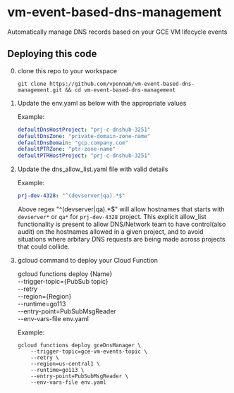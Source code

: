 # vm-event-based-dns-management
Automatically manage DNS records based on your GCE VM lifecycle events

## Deploying this code
0. clone this repo to your workspace 
    ``` 
    git clone https://github.com/vponnam/vm-event-based-dns-management.git && cd vm-event-based-dns-management
    ```

1. Update the env.yaml as below with the appropriate values

    Example:
    ```yaml
    defaultDnsHostProject: "prj-c-dnshub-3251"
    defaultDnsZone: "private-domain-zone-name"
    defaultDnsDomain: "gcp.company.com"
    defaultPTRZone: "ptr-zone-name"
    defaultPTRHostProject: "prj-c-dnshub-3251"
    ```

2. Update the dns_allow_list.yaml file with valid details
    
    Example:  
    ```yaml
    prj-dev-4328: "^(devserver|qa).*$"
    ```
    Above regex "^(devserver|qa).*$" will allow hostnames that starts with `devserver*`  or `qa*` for `prj-dev-4328` project. This explicit allow_list functionality is present to allow DNS/Network team to have control(also audit) on the hostnames allowed in a given project, and to avoid situations where arbitary DNS requests are being made across projects that could collide.

3. gcloud command to deploy your Cloud Function

    gcloud functions deploy {Name} \
        --trigger-topic={PubSub topic}\
        --retry \
        --region={Region} \
        --runtime=go113 \
        --entry-point=PubSubMsgReader \
        --env-vars-file env.yaml

    Example:  
    ```
    gcloud functions deploy gceDnsManager \
        --trigger-topic=gce-vm-events-topic \
        --retry \
        --region=us-central1 \
        --runtime=go113 \
        --entry-point=PubSubMsgReader \
        --env-vars-file env.yaml
    ```
